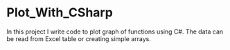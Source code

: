 # Plot_With_CSharp
In this project I write code to plot graph of functions using C#. The data can be read from Excel table or creating simple arrays.
